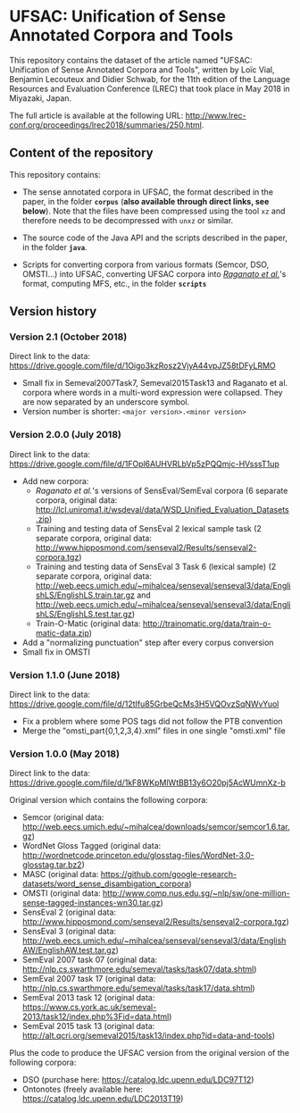 # UFSAC: Unification of Sense Annotated Corpora and Tools

This repository contains the dataset of the article named "UFSAC: Unification of Sense Annotated Corpora and Tools", written by Loïc Vial, Benjamin Lecouteux and Didier Schwab, for the 11th edition of the Language Resources and Evaluation Conference (LREC) that took place in May 2018 in Miyazaki, Japan.

The full article is available at the following URL: <http://www.lrec-conf.org/proceedings/lrec2018/summaries/250.html>.

## Content of the repository

This repository contains:

* The sense annotated corpora in UFSAC, the format described in the paper, in the folder **`corpus`** (**also available through direct links, see below**). Note that the files have been compressed using the tool `xz` and therefore needs to be decompressed with `unxz` or similar.

* The source code of the Java API and the scripts described in the paper, in the folder **`java`**.

* Scripts for converting corpora from various formats (Semcor, DSO, OMSTI...) into UFSAC, converting UFSAC corpora into [*Raganato et al.*](http://lcl.uniroma1.it/wsdeval/data/EACL17_WSD_EvaluationFramework.pdf)'s format, computing MFS, etc., in the folder **`scripts`**

## Version history

### Version 2.1 (October 2018)

Direct link to the data: <https://drive.google.com/file/d/1Oigo3kzRosz2VjyA44vpJZ58tDFyLRMO>

- Small fix in Semeval2007Task7, Semeval2015Task13 and Raganato et al. corpora where words in a multi-word expression were collapsed. They are now separated by an underscore symbol.
- Version number is shorter: `<major version>.<minor version>`

### Version 2.0.0 (July 2018)

Direct link to the data: <https://drive.google.com/file/d/1FOpl6AUHVRLbVp5zPQQmjc-HVsssT1up>

- Add new corpora:
  - *Raganato et al.*'s versions of SensEval/SemEval corpora (6 separate corpora, original data: <http://lcl.uniroma1.it/wsdeval/data/WSD_Unified_Evaluation_Datasets.zip>) 
  - Training and testing data of SensEval 2 lexical sample task (2 separate corpora, original data: <http://www.hipposmond.com/senseval2/Results/senseval2-corpora.tgz>)
  - Training and testing data of SensEval 3 Task 6 (lexical sample) (2 separate corpora, original data: <http://web.eecs.umich.edu/~mihalcea/senseval/senseval3/data/EnglishLS/EnglishLS.train.tar.gz> and <http://web.eecs.umich.edu/~mihalcea/senseval/senseval3/data/EnglishLS/EnglishLS.test.tar.gz>)
  - Train-O-Matic (original data: <http://trainomatic.org/data/train-o-matic-data.zip>)
- Add a "normalizing punctuation" step after every corpus conversion
- Small fix in OMSTI

### Version 1.1.0 (June 2018)

Direct link to the data: <https://drive.google.com/file/d/12tIfu85GrbeQcMs3H5VQOvzSqNWvYuol>

- Fix a problem where some POS tags did not follow the PTB convention
- Merge the "omsti_part{0,1,2,3,4}.xml" files in one single "omsti.xml" file

### Version 1.0.0 (May 2018)

Direct link to the data: <https://drive.google.com/file/d/1kF8WKpMlWtBB13y6O20pj5AcWUmnXz-b>

Original version which contains the following corpora:
- Semcor (original data: <http://web.eecs.umich.edu/~mihalcea/downloads/semcor/semcor1.6.tar.gz>)
- WordNet Gloss Tagged (original data: <http://wordnetcode.princeton.edu/glosstag-files/WordNet-3.0-glosstag.tar.bz2>)
- MASC (original data: <https://github.com/google-research-datasets/word_sense_disambigation_corpora>)
- OMSTI (original data: <http://www.comp.nus.edu.sg/~nlp/sw/one-million-sense-tagged-instances-wn30.tar.gz>)
- SensEval 2 (original data: <http://www.hipposmond.com/senseval2/Results/senseval2-corpora.tgz>)
- SensEval 3 (original data: <http://web.eecs.umich.edu/~mihalcea/senseval/senseval3/data/EnglishAW/EnglishAW.test.tar.gz>)
- SemEval 2007 task 07 (original data: <http://nlp.cs.swarthmore.edu/semeval/tasks/task07/data.shtml>)
- SemEval 2007 task 17 (original data: <http://nlp.cs.swarthmore.edu/semeval/tasks/task17/data.shtml>)
- SemEval 2013 task 12 (original data: <https://www.cs.york.ac.uk/semeval-2013/task12/index.php%3Fid=data.html>)
- SemEval 2015 task 13 (original data: <http://alt.qcri.org/semeval2015/task13/index.php?id=data-and-tools>)

Plus the code to produce the UFSAC version from the original version of the following corpora:
- DSO (purchase here: <https://catalog.ldc.upenn.edu/LDC97T12>)
- Ontonotes (freely available here: <https://catalog.ldc.upenn.edu/LDC2013T19>)

